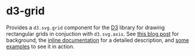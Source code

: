 d3-grid
=======

Provides a `d3.svg.grid` component for the [D3](http://d3js.org) library for drawing rectangular grids in conjuction with `d3.svg.axis`. See [this blog post](http://d4ng.net/2014/d3-grid) for background, the [inline documentation](//dgrady.github.io/d3-grid) for a detailed description, and [some examples](//dgrady.github.io/d3-grid/examples) to see it in action.

